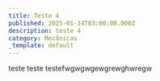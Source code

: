 ```yaml
---
title: Teste 4
published: 2025-01-14T03:00:00.000Z
description: teste 4
category: Mecânicas
_template: default
---
```


teste teste testefwgwgwgewgrewghwregw 
